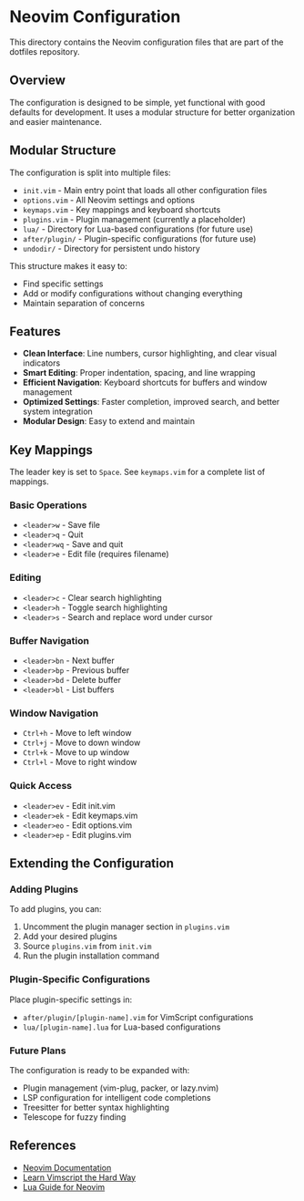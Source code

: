 # Neovim Configuration

This directory contains the Neovim configuration files that are part of the dotfiles repository.

## Overview

The configuration is designed to be simple, yet functional with good defaults for development. It uses a modular structure for better organization and easier maintenance.

## Modular Structure

The configuration is split into multiple files:

- `init.vim` - Main entry point that loads all other configuration files
- `options.vim` - All Neovim settings and options 
- `keymaps.vim` - Key mappings and keyboard shortcuts
- `plugins.vim` - Plugin management (currently a placeholder)
- `lua/` - Directory for Lua-based configurations (for future use)
- `after/plugin/` - Plugin-specific configurations (for future use)
- `undodir/` - Directory for persistent undo history

This structure makes it easy to:
- Find specific settings
- Add or modify configurations without changing everything
- Maintain separation of concerns

## Features

- **Clean Interface**: Line numbers, cursor highlighting, and clear visual indicators
- **Smart Editing**: Proper indentation, spacing, and line wrapping
- **Efficient Navigation**: Keyboard shortcuts for buffers and window management
- **Optimized Settings**: Faster completion, improved search, and better system integration
- **Modular Design**: Easy to extend and maintain

## Key Mappings

The leader key is set to `Space`. See `keymaps.vim` for a complete list of mappings.

### Basic Operations
- `<leader>w` - Save file
- `<leader>q` - Quit
- `<leader>wq` - Save and quit
- `<leader>e` - Edit file (requires filename)

### Editing
- `<leader>c` - Clear search highlighting
- `<leader>h` - Toggle search highlighting
- `<leader>s` - Search and replace word under cursor

### Buffer Navigation
- `<leader>bn` - Next buffer
- `<leader>bp` - Previous buffer
- `<leader>bd` - Delete buffer
- `<leader>bl` - List buffers

### Window Navigation
- `Ctrl+h` - Move to left window
- `Ctrl+j` - Move to down window
- `Ctrl+k` - Move to up window
- `Ctrl+l` - Move to right window

### Quick Access
- `<leader>ev` - Edit init.vim
- `<leader>ek` - Edit keymaps.vim
- `<leader>eo` - Edit options.vim
- `<leader>ep` - Edit plugins.vim

## Extending the Configuration

### Adding Plugins

To add plugins, you can:

1. Uncomment the plugin manager section in `plugins.vim`
2. Add your desired plugins
3. Source `plugins.vim` from `init.vim`
4. Run the plugin installation command

### Plugin-Specific Configurations

Place plugin-specific settings in:
- `after/plugin/[plugin-name].vim` for VimScript configurations
- `lua/[plugin-name].lua` for Lua-based configurations

### Future Plans

The configuration is ready to be expanded with:
- Plugin management (vim-plug, packer, or lazy.nvim)
- LSP configuration for intelligent code completions
- Treesitter for better syntax highlighting
- Telescope for fuzzy finding

## References

- [Neovim Documentation](https://neovim.io/doc/)
- [Learn Vimscript the Hard Way](https://learnvimscriptthehardway.stevelosh.com/)
- [Lua Guide for Neovim](https://neovim.io/doc/user/lua-guide.html)
